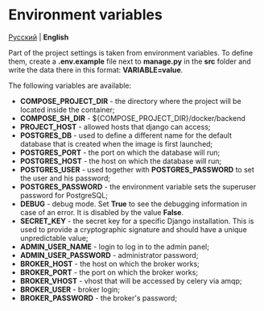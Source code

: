 # Environment variables

[Русский](../ru/enviroment.md) | **English**

Part of the project settings is taken from environment variables. 
To define them, create a **.env.example** file next to **manage.py** in the **src** folder and write the data there in this format: **VARIABLE=value**.

The following variables are available:

- **COMPOSE_PROJECT_DIR** - the directory where the project will be located inside the container;
- **COMPOSE_SH_DIR** - ${COMPOSE_PROJECT_DIR}/docker/backend
- **PROJECT_HOST** - allowed hosts that django can access;
- **POSTGRES_DB** - used to define a different name for the default database that is created when the image is first launched;
- **POSTGRES_PORT** - the port on which the database will run;
- **POSTGRES_HOST** - the host on which the database will run;
- **POSTGRES_USER** - used together with **POSTGRES_PASSWORD** to set the user and his password;
- **POSTGRES_PASSWORD** - the environment variable sets the superuser password for PostgreSQL;
- **DEBUG** - debug mode. Set **True** to see the debugging information in case of an error. It is disabled by the value **False**.
- **SECRET_KEY** - the secret key for a specific Django installation.
This is used to provide a cryptographic signature and should have a unique unpredictable value;
- **ADMIN_USER_NAME** - login to log in to the admin panel;
- **ADMIN_USER_PASSWORD** - administrator password;
- **BROKER_HOST** - the host on which the broker works;
- **BROKER_PORT** - the port on which the broker works;
- **BROKER_VHOST** - vhost that will be accessed by celery via amqp;
- **BROKER_USER** - broker login;
- **BROKER_PASSWORD** - the broker's password;
